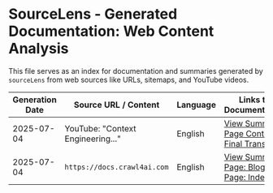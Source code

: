 # SourceLens - Generated Documentation: Web Content Analysis

This file serves as an index for documentation and summaries generated by `sourceLens` from web sources like URLs, sitemaps, and YouTube videos.

| Generation Date | Source URL / Content              | Language | Links to Documentation                                                                                                                                                                                                                           | Command Used                                                                                             |
|-----------------|-----------------------------------|----------|--------------------------------------------------------------------------------------------------------------------------------------------------------------------------------------------------------------------------------------------------|----------------------------------------------------------------------------------------------------------|
| 2025-07-04      | YouTube: "Context Engineering..." | English  | [View Summary](./20250704_1445_yt_context-engineering-is-the-new-vibe-coding-learn/web_summary_index.md) <br> [Page Content](./20250704_1445_yt_context-engineering-is-the-new-vibe-coding-learn/page_content/pg_context-engineering-is-the-new-vibe-coding-learn-this-now.md) <br> [Final Transcript](./20250704_1445_yt_context-engineering-is-the-new-vibe-coding-learn/transcripts/ts_context-engineering-is-the-new-vibe-coding-learn-this-now_English_final.md) | `sourcelens web --crawl-file "https://youtube.com/..."` |
| 2025-07-04      | `https://docs.crawl4ai.com`         | English  | [View Summary](./20250704_1451_web_docs.crawl4ai.com/web_summary_index.md) <br> [Page: Blog](./20250704_1451_web_docs.crawl4ai.com/page_content/h1_blog.md) <br> [Page: Index](./20250704_1451_web_docs.crawl4ai.com/page_content/h1_index.md) | `sourcelens web --crawl-url "https://docs.crawl4ai.com"`                                                   |
